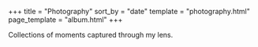 +++
title = "Photography"
sort_by = "date"
template = "photography.html"
page_template = "album.html"
+++

Collections of moments captured through my lens.